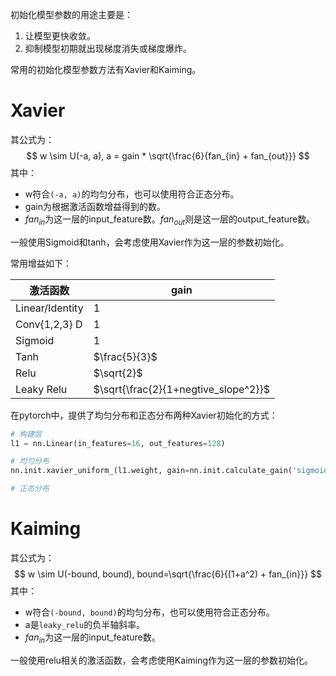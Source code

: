 初始化模型参数的用途主要是：
1. 让模型更快收敛。
2. 抑制模型初期就出现梯度消失或梯度爆炸。

常用的初始化模型参数方法有Xavier和Kaiming。

# Xavier

其公式为：
$$
w \sim U(-a, a), a = gain * \sqrt{\frac{6}{fan_{in} + fan_{out}}}
$$
其中：
- w符合`(-a, a)`的均匀分布，也可以使用符合正态分布。
- gain为根据激活函数增益得到的数。
- $fan_{in}$为这一层的input_feature数。$fan_{out}$则是这一层的output_feature数。

一般使用Sigmoid和tanh，会考虑使用Xavier作为这一层的参数初始化。

常用增益如下：

| 激活函数        | gain          |
| --------------- | ------------- |
| Linear/Identity | 1             |
| Conv{1,2,3} D   | 1             |
| Sigmoid         | 1             |
| Tanh            | $\frac{5}{3}$ |
| Relu            | $\sqrt{2}$    |
| Leaky Relu                |       $\sqrt{\frac{2}{1+negtive_slope^2}}$        |


在pytorch中，提供了均匀分布和正态分布两种Xavier初始化的方式：
```python
# 构建层
l1 = nn.Linear(in_features=16, out_features=128)

# 均匀分布
nn.init.xavier_uniform_(l1.weight, gain=nn.init.calculate_gain('sigmoid'))

# 正态分布
```
# Kaiming
其公式为：
$$
w \sim U(-bound, bound), bound=\sqrt{\frac{6}{(1+a^2) + fan_{in}}}
$$
其中：
- w符合`(-bound, bound)`的均匀分布，也可以使用符合正态分布。
- a是`leaky_relu`的负半轴斜率。
- $fan_{in}$为这一层的input_feature数。

一般使用relu相关的激活函数，会考虑使用Kaiming作为这一层的参数初始化。